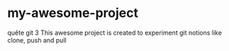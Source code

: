# my-awesome-project
quête git 3
This awesome project is created to experiment git notions like clone, push and pull
